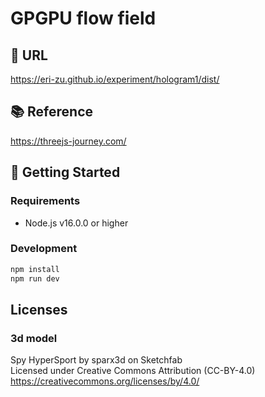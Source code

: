 # GPGPU flow field

## 🔗 URL

https://eri-zu.github.io/experiment/hologram1/dist/

## 📚 Reference

https://threejs-journey.com/

## 🚀 Getting Started

### Requirements

- Node.js v16.0.0 or higher

### Development

```bash
npm install
npm run dev
```

## Licenses

### 3d model

Spy HyperSport by sparx3d on Sketchfab  
Licensed under Creative Commons Attribution (CC-BY-4.0)  
https://creativecommons.org/licenses/by/4.0/
